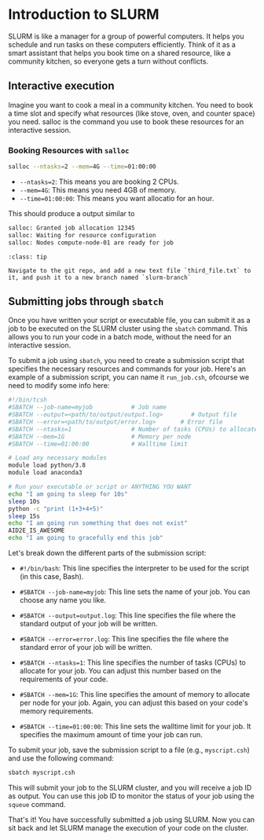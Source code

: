 # Introduction to SLURM

SLURM is like a manager for a group of powerful computers. It helps you schedule and run tasks on these computers efficiently. Think of it as a smart assistant that helps you book time on a shared resource, like a community kitchen, so everyone gets a turn without conflicts.

## Interactive execution

Imagine you want to cook a meal in a community kitchen. You need to book a time slot and specify what resources (like stove, oven, and counter space) you need. salloc is the command you use to book these resources for an interactive session.

### Booking Resources with `salloc`

```bash
salloc --ntasks=2 --mem=4G --time=01:00:00
```

- `--ntasks=2`: This means you are booking 2 CPUs.
- `--mem=4G`: This means you need 4GB of memory.
- `--time=01:00:00`: This means you want allocatio for an hour.

This should produce a output similar to 

```bash
salloc: Granted job allocation 12345
salloc: Waiting for resource configuration
salloc: Nodes compute-node-01 are ready for job
```

```{admonition} Try this
:class: tip

Navigate to the git repo, and add a new text file `third_file.txt` to it, and push it to a new branch named `slurm-branch`
```


## Submitting jobs through `sbatch`

Once you have written your script or executable file, you can submit it as a job to be executed on the SLURM cluster using the `sbatch` command. This allows you to run your code in a batch mode, without the need for an interactive session.

To submit a job using `sbatch`, you need to create a submission script that specifies the necessary resources and commands for your job. Here's an example of a submission script, you can name it `run_job.csh`, ofcourse we need to modify some info here:

```bash
#!/bin/tcsh
#SBATCH --job-name=myjob           # Job name
#SBATCH --output=<path/to/output/output.log>        # Output file
#SBATCH --error=<path/to/output/error.log>       # Error file
#SBATCH --ntasks=1                 # Number of tasks (CPUs) to allocate
#SBATCH --mem=1G                   # Memory per node
#SBATCH --time=01:00:00            # Walltime limit

# Load any necessary modules
module load python/3.8
module load anaconda3

# Run your executable or script or ANYTHING YOU WANT
echo "I am going to sleep for 10s"
sleep 10s
python -c "print (1+3+4+5)"
sleep 15s
echo "I am going run something that does not exist"
AID2E_IS_AWESOME
echo "I am going to gracefully end this job"
```

Let's break down the different parts of the submission script:

- `#!/bin/bash`: This line specifies the interpreter to be used for the script (in this case, Bash).

- `#SBATCH --job-name=myjob`: This line sets the name of your job. You can choose any name you like.

- `#SBATCH --output=output.log`: This line specifies the file where the standard output of your job will be written.

- `#SBATCH --error=error.log`: This line specifies the file where the standard error of your job will be written.

- `#SBATCH --ntasks=1`: This line specifies the number of tasks (CPUs) to allocate for your job. You can adjust this number based on the requirements of your code.

- `#SBATCH --mem=1G`: This line specifies the amount of memory to allocate per node for your job. Again, you can adjust this based on your code's memory requirements.

- `#SBATCH --time=01:00:00`: This line sets the walltime limit for your job. It specifies the maximum amount of time your job can run.

To submit your job, save the submission script to a file (e.g., `myscript.csh`) and use the following command:

```bash
sbatch myscript.csh
```

This will submit your job to the SLURM cluster, and you will receive a job ID as output. You can use this job ID to monitor the status of your job using the `squeue` command.

That's it! You have successfully submitted a job using SLURM. Now you can sit back and let SLURM manage the execution of your code on the cluster.

